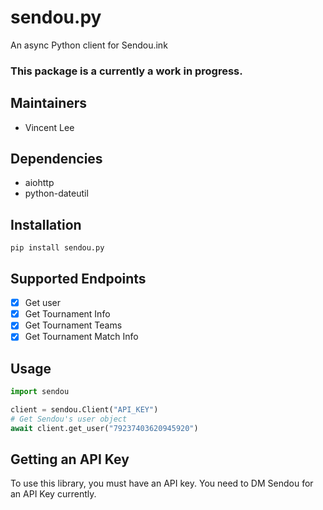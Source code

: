 # sendou.py
An async Python client for Sendou.ink

### **This package is a currently a work in progress.**

## Maintainers
- Vincent Lee

## Dependencies
- aiohttp
- python-dateutil

## Installation
`pip install sendou.py`

## Supported Endpoints
- [x] Get user
- [x] Get Tournament Info
- [x] Get Tournament Teams
- [x] Get Tournament Match Info

## Usage
```python
import sendou

client = sendou.Client("API_KEY")
# Get Sendou's user object
await client.get_user("79237403620945920")
```

## Getting an API Key
To use this library, you must have an API key. You need to DM Sendou for an API Key currently.

